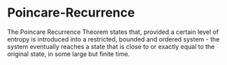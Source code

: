 # Poincare-Recurrence
The Poincare Recurrence Theorem states that, provided a certain level of entropy is introduced into a restricted, bounded and ordered system - the system eventually reaches a state that is close to or exactly equal to the original state, in some large but finite time.
